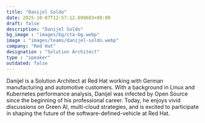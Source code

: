 ```yaml
---
title: "Danijel Soldo"
date: 2025-10-07T12:57:12.699683+00:00
draft: false
description: "Danijel Soldo"
bg_image : "images/bg/cta-bg.webp"
image : "images/teams/danijel-soldo.webp"
company: "Red Hat"
designation : "Solution Architect"
type : "speaker"
outdated: false
---
```


Danijel is a Solution Architect at Red Hat working with German manufacturing and automotive customers. With a background in Linux and Kubernetes performance analysis, Danijel was infected by Open Source since the beginning of his professional career. Today, he enjoys vivid discussions on Green AI, multi-cloud strategies, and is excited to participate in shaping the future of the software-defined-vehicle at Red Hat.
